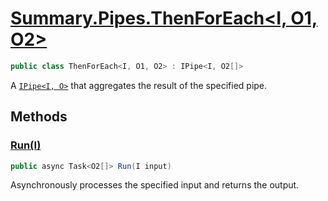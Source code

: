# [Summary.Pipes.ThenForEach&lt;I, O1, O2&gt;](../src/Core/Pipes/ThenForEach.cs#L6)
```cs
public class ThenForEach<I, O1, O2> : IPipe<I, O2[]>
```

A [`IPipe<I, O>`](./Summary.Pipes.IPipe{I,O}.md) that aggregates the result of the specified pipe.

## Methods
### [Run(I)](../src/Core/Pipes/ThenForEach.cs#L9)
```cs
public async Task<O2[]> Run(I input)
```

Asynchronously processes the specified input and returns the output.

